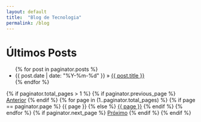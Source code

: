 ```yaml
---
layout: default
title:  "Blog de Tecnologia"
permalink: /blog
---
```




<h1>Últimos Posts</h1>

<ul>
  {% for post in paginator.posts %}
    <li>
      <span>{{ post.date | date: "%Y-%m-%d" }}</span> &raquo;
      <a href="{{ post.url }}">{{ post.title }}</a>
    </li>
  {% endfor %}
</ul>

<div class="pagination">
  {% if paginator.total_pages > 1 %}
    {% if paginator.previous_page %}
      <a href="{{ paginator.previous_page_path }}" class="previous">Anterior</a>
    {% endif %}
    {% for page in (1..paginator.total_pages) %}
      {% if page == paginator.page %}
        <span class="page-number current">{{ page }}</span>
      {% else %}
        <a href="{{ paginator.paginate_path | replace: ':num', page }}" class="page-number">{{ page }}</a>
      {% endif %}
    {% endfor %}
    {% if paginator.next_page %}
      <a href="{{ paginator.next_page_path }}" class="next">Próximo</a>
    {% endif %}
  {% endif %}
</div>



